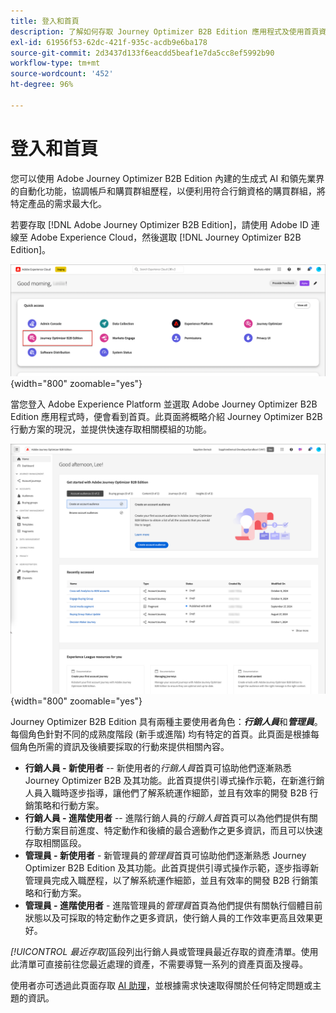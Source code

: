 ```yaml
---
title: 登入和首頁
description: 了解如何存取 Journey Optimizer B2B Edition 應用程式及使用首頁資訊。
exl-id: 61956f53-62dc-421f-935c-acdb9e6ba178
source-git-commit: 2d3437d133f6eacdd5beaf1e7da5cc8ef5992b90
workflow-type: tm+mt
source-wordcount: '452'
ht-degree: 96%

---
```


# 登入和首頁

您可以使用 Adobe Journey Optimizer B2B Edition 內建的生成式 AI 和領先業界的自動化功能，協調帳戶和購買群組歷程，以便利用符合行銷資格的購買群組，將特定產品的需求最大化。

<!-- Requirements?
-->
若要存取 [!DNL Adobe Journey Optimizer B2B Edition]，請使用 Adobe ID 連線至 Adobe Experience Cloud，然後選取 [!DNL Journey Optimizer B2B Edition]。

![Adobe Experience Platform應用程式](./assets/experience-cloud-apps.png){width=&quot;800&quot; zoomable=&quot;yes&quot;}

當您登入 Adobe Experience Platform 並選取 Adobe Journey Optimizer B2B Edition 應用程式時，便會看到首頁。此頁面將概略介紹 Journey Optimizer B2B 行動方案的現況，並提供<!-- refined insights and-->快速存取相關模組<!-- It also provides information about the ideal next action to take and where to find the comprehensive set of tutorials and documentation. -->的功能。

![Journey Optimizer B2B edition首頁](./assets/home-page.png){width=&quot;800&quot; zoomable=&quot;yes&quot;}

Journey Optimizer B2B Edition 具有兩種主要使用者角色：_**行銷人員**_&#x200B;和&#x200B;_**管理員**_。每個角色針對不同的成熟度階段 (新手或進階) 均有特定的首頁。此頁面是根據每個角色所需的資訊及後續要採取的行動來提供相關內容。

* **行銷人員 - 新使用者** -- 新使用者的&#x200B;_行銷人員_&#x200B;首頁可協助他們逐漸熟悉 Journey Optimizer B2B 及其功能。此首頁提供引導式操作示範，在新進行銷人員入職時逐步指導，讓他們了解系統運作細節，並且有效率的開發 B2B 行銷策略和行動方案。
* **行銷人員 - 進階使用者** -- 進階行銷人員的&#x200B;_行銷人員_&#x200B;首頁可以為他們提供有關行動方案目前進度、特定動作和後續的最合適動作之更多資訊，而且可以快速存取相關區段。
* **管理員 - 新使用者** - 新管理員的&#x200B;_管理員_&#x200B;首頁可協助他們逐漸熟悉 Journey Optimizer B2B Edition 及其功能。此首頁提供引導式操作示範，逐步指導新管理員完成入職歷程，以了解系統運作細節，並且有效率的開發 B2B 行銷策略和行動方案。
* **管理員 - 進階使用者** - 進階管理員的&#x200B;_管理員_&#x200B;首頁為他們提供有關執行個體目前狀態以及可採取的特定動作之更多資訊，使行銷人員的工作效率更高且效果更好。

_[!UICONTROL 最近存取]_&#x200B;區段列出行銷人員或管理員最近存取的資產清單。使用此清單可直接前往您最近處理的資產，不需要導覽一系列的資產頁面及搜尋。

使用者亦可透過此頁面存取 [AI 助理](./ai-assistant/ai-assistant-overview.md)，並根據需求快速取得關於任何特定問題或主題的資訊。<!-- and to obtain specific recommendations for their challenges or objectives-->

<!-- 

## Marketer - new user

The Marketer home page for a new user consists of three rows that assist the marketer in getting accustomed to Journey Optimizer B2B and its capabilities. It also provides a view of the latest journeys that have been created, which can serve as a starting point for a new user.

The first row consists of a guided walkthrough for the new marketer to obtain an onboarding walkthrough so that they can understand the nuances of the system and become efficient in developing B2B marketing strategies and initiatives.

The second row consists of the recent AJO B2B journeys that have been created across the platform so that the marketer can get inspiration for the best practices to create an account journey.

The third row consists of the learning resources that can help a marketer gain more information on a specific topic.

## Marketer - advanced user

The Marketer home page for an advanced marketer consists of four rows that assists the marketer in obtaining more information on the current progress of the initiatives and on specific actions and on the next best action to be taken along with quick access to relevant sections.

The first row consists of the next set of actions that a B2B marketer can take based on the previous actions taken and the current state of the initiative, which provides a prompt for the user to make the next move that would align to the objective of the initiatives and help them reach the goals quickly.

The second row consists of the most recent assets accessed by the marketer to make it easier for the marketer to locate them and make updates to the same.

The third row consists of the Key Performance Indicators that can help the marketer gauge the overall performance of the marketing initiatives.

The fourth row consists of the learning resources that can help a marketer gain more information on a specific topic.

## Administrator - new user

The _Admin_ home page for a new administrator consists of three rows that assists the administrator in getting accustomed to Journey Optimizer B2B Edition and its capabilities, and provides a view of the latest journeys that have been created that can serve as a starting point for a new user.

The first row consists of a guided walkthrough for the new marketer to obtain a step-by-step onboarding journey to understand the nuances of the system and become efficient in developing B2B marketing strategies and initiatives with AJO B2B.

The second row consists of the recent assets used by the B2B marketers in a single table to make it easier for the administrator to know which assets are currently under focus.

The third row consists of the learning resources that would help an administrator gain more information on a specific topic.

## Administrator - advanced user

The _Admin_ home page for an advanced administrator consists of four rows that assists the administrator in obtaining more information about the current status of the instance and on specific actions that can be taken to make it more efficient and effective for the marketers.

The first row consists of the next set of actions that an administrator can take based on the previous actions taken and the current state of the instance. It serves as a prompt for the administrator to make the necessary updates to the parameters of the instances such as user permissions or any specific module configurations.

The second row consists of the recent assets used by the B2B marketers in a single table to make it easier for the administrator to know which assets are currently under focus.

The third row consists of the Key Performance Indicators that would help the administrators gauge the progress of the instance in terms of operational parameters such as users and usage.

The fourth row consists of the learning resources that would help the administrator gain more information on a specific topic.

-->